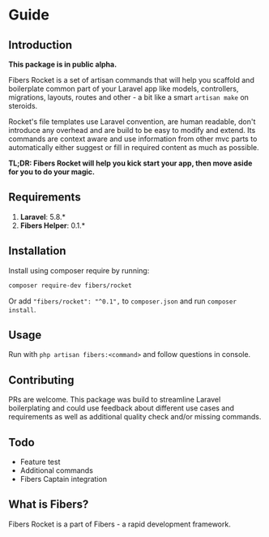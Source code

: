 # Guide

## Introduction
**This package is in public alpha.**

Fibers Rocket is a set of artisan commands that will help you scaffold and boilerplate common part of your Laravel app like models, controllers, migrations, layouts, routes and other - a bit like a smart `artisan make` on steroids.

Rocket's file templates use Laravel convention, are human readable, don't introduce any overhead and are build to be easy to modify and extend. Its commands are context aware and use information from other mvc parts to automatically either suggest or fill in required content as much as possible.

**TL;DR: Fibers Rocket will help you kick start your app, then move aside for you to do your magic.**

## Requirements
1. **Laravel**: 5.8.*
2. **Fibers Helper**: 0.1.*

## Installation
Install using composer require by running:
```bash
composer require-dev fibers/rocket
```
Or add `"fibers/rocket": "^0.1",` to `composer.json` and run `composer install`.

## Usage
Run with `php artisan fibers:<command>` and follow questions in console.

## Contributing
PRs are welcome. This package was build to streamline Laravel boilerplating and could use feedback about different use cases and requirements as well as additional quality check and/or missing commands.

## Todo
* Feature test  
* Additional commands  
* Fibers Captain integration  

## What is Fibers?
Fibers Rocket is a part of Fibers - a rapid development framework.
